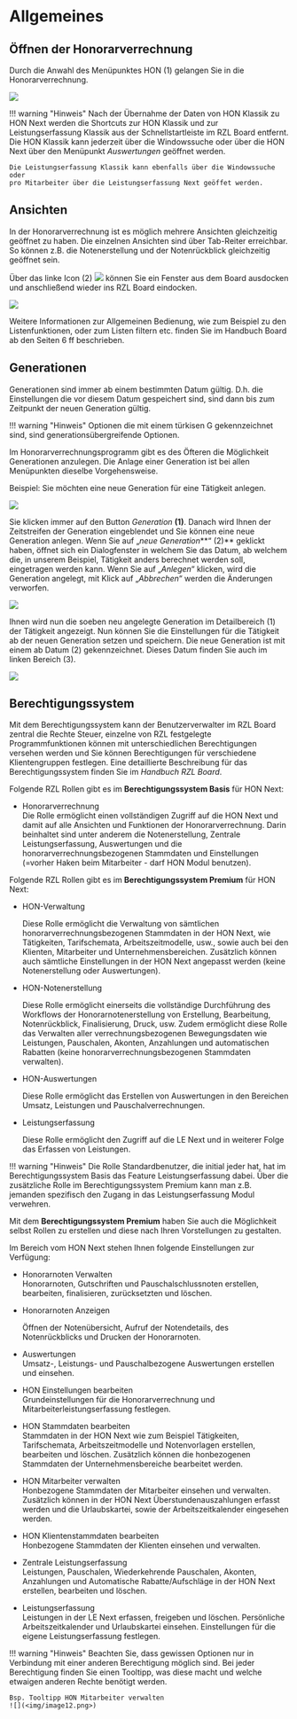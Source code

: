 # Allgemeines

## Öffnen der Honorarverrechnung

Durch die Anwahl des Menüpunktes HON (1) gelangen Sie in die
Honorarverrechnung.

![](<img/image3.png>)



!!! warning "Hinweis"
    Nach der Übernahme der Daten von HON Klassik zu HON Next werden die
    Shortcuts zur HON Klassik und zur Leistungserfassung Klassik aus der
    Schnellstartleiste im RZL Board entfernt.
    Die HON Klassik kann jederzeit über die Windowssuche oder über die HON
    Next über den Menüpunkt *Auswertungen* geöffnet werden.

    Die Leistungserfassung Klassik kann ebenfalls über die Windowssuche oder
    pro Mitarbeiter über die Leistungserfassung Next geöffet werden.

## Ansichten


In der Honorarverrechnung ist
es möglich mehrere Ansichten gleichzeitig geöffnet zu haben. Die
einzelnen Ansichten sind über Tab-Reiter erreichbar. So können z.B. die
Notenerstellung und der Notenrückblick gleichzeitig geöffnet sein.

Über das linke Icon (2) ![](<img/image4.png>) können Sie ein Fenster aus dem Board ausdocken
und anschließend wieder ins RZL Board eindocken.


![](<img/image6.png>)

Weitere Informationen zur Allgemeinen Bedienung, wie zum Beispiel zu den
Listenfunktionen, oder zum Listen filtern etc. finden Sie im Handbuch
Board ab den Seiten 6 ff beschrieben.

## Generationen

Generationen sind immer ab einem bestimmten Datum gültig. D.h. die
Einstellungen die vor diesem Datum gespeichert sind, sind dann bis zum
Zeitpunkt der neuen Generation gültig.

!!! warning "Hinweis"
    Optionen die mit einem türkisen G gekennzeichnet sind, sind
    generationsübergreifende Optionen.

Im Honorarverrechnungsprogramm gibt es des Öfteren die Möglichkeit
Generationen anzulegen. Die Anlage einer Generation ist bei allen
Menüpunkten dieselbe Vorgehensweise.

Beispiel: Sie möchten eine neue Generation für eine Tätigkeit anlegen.

![](<img/image7.png>)

Sie klicken immer auf den Button *Generation* **(1)**. Danach wird Ihnen
der Zeitstreifen der Generation eingeblendet und Sie können eine neue
Generation anlegen. Wenn Sie auf „*neue Generation***“ (2)** geklickt
haben, öffnet sich ein Dialogfenster in welchem Sie das Datum, ab
welchem die, in unserem Beispiel, Tätigkeit anders berechnet werden
soll, eingetragen werden kann. Wenn Sie auf „*Anlegen*“ klicken, wird
die Generation angelegt, mit Klick auf „*Abbrechen*“ werden die
Änderungen verworfen.



![](<img/image8.png>)

Ihnen wird nun die soeben neu angelegte Generation im Detailbereich (1)
der Tätigkeit angezeigt. Nun können Sie die Einstellungen für die
Tätigkeit ab der neuen Generation setzen und speichern. Die neue
Generation ist mit einem ab Datum (2) gekennzeichnet. Dieses Datum
finden Sie auch im linken Bereich (3).


![](<img/image11.png>)

## Berechtigungssystem

Mit dem Berechtigungssystem kann der Benutzerverwalter im RZL Board
zentral die Rechte Steuer, einzelne von RZL festgelegte
Programmfunktionen können mit unterschiedlichen Berechtigungen versehen
werden und Sie können Berechtigungen für verschiedene Klientengruppen
festlegen. Eine detaillierte Beschreibung für das Berechtigungssystem
finden Sie im *Handbuch RZL Board*.

Folgende RZL Rollen gibt es im **Berechtigungssystem Basis** für HON
Next:

-   Honorarverrechnung  
    Die Rolle ermöglicht einen vollständigen Zugriff auf die HON Next
    und damit auf alle Ansichten und Funktionen der Honorarverrechnung.
    Darin beinhaltet sind unter anderem die Notenerstellung, Zentrale
    Leistungserfassung, Auswertungen und die
    honorarverrechnungsbezogenen Stammdaten und Einstellungen (=vorher
    Haken beim Mitarbeiter - darf HON Modul benutzen).

Folgende RZL Rollen gibt es im **Berechtigungssystem Premium** für HON
Next:

-   HON-Verwaltung

    Diese Rolle ermöglicht die Verwaltung von sämtlichen
    honorarverrechnungsbezogenen Stammdaten in der HON Next, wie
    Tätigkeiten, Tarifschemata, Arbeitszeitmodelle, usw., sowie auch bei
    den Klienten, Mitarbeiter und Unternehmensbereichen. Zusätzlich
    können auch sämtliche Einstellungen in der HON Next angepasst werden
    (keine Notenerstellung oder Auswertungen).

-   HON-Notenerstellung

    Diese Rolle ermöglicht einerseits die vollständige Durchführung des
    Workflows der Honorarnotenerstellung von Erstellung, Bearbeitung,
    Notenrückblick, Finalisierung, Druck, usw. Zudem ermöglicht diese
    Rolle das Verwalten aller verrechnungsbezogenen Bewegungsdaten wie
    Leistungen, Pauschalen, Akonten, Anzahlungen und automatischen
    Rabatten (keine honorarverrechnungsbezogenen Stammdaten verwalten).

-   HON-Auswertungen

    Diese Rolle ermöglicht das Erstellen von Auswertungen in den
    Bereichen Umsatz, Leistungen und Pauschalverrechnungen.

-   Leistungserfassung

    Diese Rolle ermöglicht den Zugriff auf die LE Next und in weiterer
    Folge das Erfassen von Leistungen.

!!! warning "Hinweis"
    Die Rolle Standardbenutzer, die initial jeder hat, hat im
    Berechtigungssystem Basis das Feature Leistungserfassung dabei. Über die
    zusätzliche Rolle im Berechtigungssystem Premium kann man z.B. jemanden
    spezifisch den Zugang in das Leistungserfassung Modul verwehren.

Mit dem **Berechtigungssystem Premium** haben Sie auch die Möglichkeit
selbst Rollen zu erstellen und diese nach Ihren Vorstellungen zu
gestalten.

Im Bereich vom HON Next stehen Ihnen folgende Einstellungen zur
Verfügung:

-   Honorarnoten Verwalten  
    Honorarnoten, Gutschriften und Pauschalschlussnoten erstellen,
    bearbeiten, finalisieren, zurücksetzten und löschen.

-   Honorarnoten Anzeigen

    Öffnen der Notenübersicht, Aufruf der Notendetails, des
    Notenrückblicks und Drucken der Honorarnoten.

-   Auswertungen  
    Umsatz-, Leistungs- und Pauschalbezogene Auswertungen erstellen und
    einsehen.

-   HON Einstellungen bearbeiten  
    Grundeinstellungen für die Honorarverrechnung und
    Mitarbeiterleistungserfassung festlegen.

-   HON Stammdaten bearbeiten  
    Stammdaten in der HON Next wie zum Beispiel Tätigkeiten,
    Tarifschemata, Arbeitszeitmodelle und Notenvorlagen erstellen,
    bearbeiten und löschen. Zusätzlich können die honbezogenen
    Stammdaten der Unternehmensbereiche bearbeitet werden.

-   HON Mitarbeiter verwalten  
    Honbezogene Stammdaten der Mitarbeiter einsehen und verwalten.
    Zusätzlich können in der HON Next Überstundenauszahlungen erfasst
    werden und die Urlaubskartei, sowie der Arbeitszeitkalender
    eingesehen werden.

-   HON Klientenstammdaten bearbeiten  
    Honbezogene Stammdaten der Klienten einsehen und verwalten.

-   Zentrale Leistungserfassung  
    Leistungen, Pauschalen, Wiederkehrende Pauschalen, Akonten,
    Anzahlungen und Automatische Rabatte/Aufschläge in der HON Next
    erstellen, bearbeiten und löschen.

-   Leistungserfassung  
    Leistungen in der LE Next erfassen, freigeben und löschen.
    Persönliche Arbeitszeitkalender und Urlaubskartei einsehen.
    Einstellungen für die eigene Leistungserfassung festlegen.

!!! warning "Hinweis"
    Beachten Sie, dass gewissen Optionen nur in Verbindung mit einer anderen
    Berechtigung möglich sind. Bei jeder Berechtigung finden Sie einen
    Tooltipp, was diese macht und welche etwaigen anderen Rechte benötigt
    werden.

    Bsp. Tooltipp HON Mitarbeiter verwalten
    ![](<img/image12.png>)